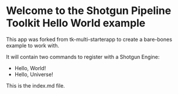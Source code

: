 # Welcome to the Shotgun Pipeline Toolkit Hello World example

This app was forked from tk-multi-starterapp to create a bare-bones example to work with.

It will contain two commands to register with a Shotgun Engine:

- Hello, World!
- Hello, Universe!

This is the index.md file.
